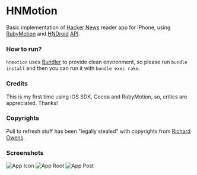 HNMotion
========

Basic implementation of [Hacker News](http://news.ycombinator.com/) reader app for iPhone, using [RubyMotion](http://rubymotion.com) and [HNDroid](https://github.com/amir/HNdroid) [API](http://hndroidapi.appspot.com).

### How to run?
`hnmotion` uses [Bundler](http://gembundler.com) to provide clean environment, so please run `bundle install` and then you can run it with `bundle exec rake`.

### Credits
This is my first time using iOS SDK, Cocoa and RubyMotion, so, critics are appreciated. Thanks!

### Copyrights
Pull to refresh stuff has been "legally stealed" with copyrights from [Richard Owens](https://github.com/rjowens/TableViewPullRefresh).

### Screenshots
![App Icon](https://raw.github.com/sxua/hnmotion/screenshots/screenshots/app-icon.png)
![App Root](https://raw.github.com/sxua/hnmotion/screenshots/screenshots/app-root.png)
![App Post](https://raw.github.com/sxua/hnmotion/screenshots/screenshots/app-post.png)